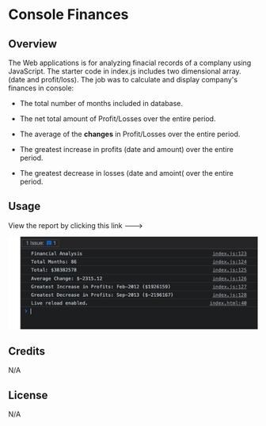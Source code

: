 # Console Finances

## Overview
 
 The Web applications is for analyzing finacial records of a complany using JavaScript. 
 The starter code in index.js includes two dimensional array. (date and profit/loss).
The job was to calculate and display company's finances in console:

* The total number of months included in database.

* The net total amount of Profit/Losses over the entire period.

* The average of the **changes** in Profit/Losses over the entire period.

* The greatest increase in profits (date and amount) over the entire period.

* The greatest decrease in losses (date and amoint( over the entire period.

## Usage

View the report by clicking this link ---> 

![My Image](/img/console-results.png)


## Credits

N/A

## License

N/A
